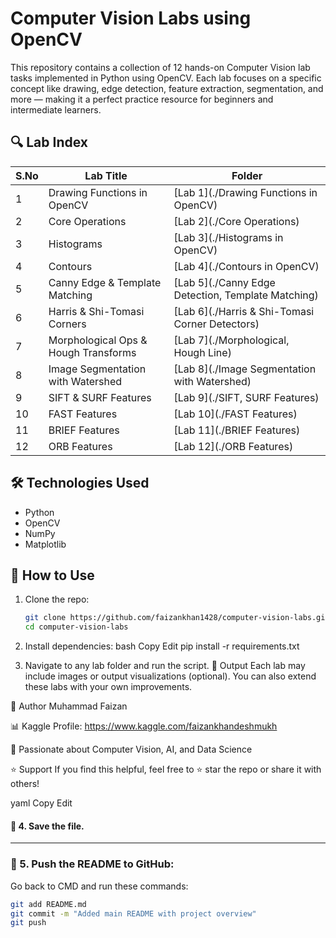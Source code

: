 # Computer Vision Labs using OpenCV

This repository contains a collection of 12 hands-on Computer Vision lab tasks implemented in Python using OpenCV. Each lab focuses on a specific concept like drawing, edge detection, feature extraction, segmentation, and more — making it a perfect practice resource for beginners and intermediate learners.

## 🔍 Lab Index

| S.No | Lab Title                                | Folder                         |
|------|------------------------------------------|--------------------------------|
| 1    | Drawing Functions in OpenCV              | [Lab 1](./Drawing Functions in OpenCV) |
| 2    | Core Operations                          | [Lab 2](./Core Operations)|
| 3    | Histograms                               | [Lab 3](./Histograms in OpenCV)|
| 4    | Contours                                  | [Lab 4](./Contours in OpenCV) |
| 5    | Canny Edge & Template Matching           | [Lab 5](./Canny Edge Detection, Template Matching) |
| 6    | Harris & Shi-Tomasi Corners              | [Lab 6](./Harris & Shi-Tomasi Corner Detectors) |
| 7    | Morphological Ops & Hough Transforms     | [Lab 7](./Morphological, Hough Line) |
| 8    | Image Segmentation with Watershed        | [Lab 8](./Image Segmentation with Watershed) |
| 9    | SIFT & SURF Features                     | [Lab 9](./SIFT, SURF Features) |
| 10   | FAST Features                            | [Lab 10](./FAST Features) |
| 11   | BRIEF Features                           | [Lab 11](./BRIEF Features) |
| 12   | ORB Features                             | [Lab 12](./ORB Features) |

## 🛠️ Technologies Used
- Python
- OpenCV
- NumPy
- Matplotlib

## 📁 How to Use
1. Clone the repo:
   ```bash
   git clone https://github.com/faizankhan1428/computer-vision-labs.git
   cd computer-vision-labs
   
2. Install dependencies:
bash
Copy
Edit
pip install -r requirements.txt

4. Navigate to any lab folder and run the script.
📸 Output
Each lab may include images or output visualizations (optional). You can also extend these labs with your own improvements.

📌 Author
Muhammad Faizan 

📊 Kaggle Profile: https://www.kaggle.com/faizankhandeshmukh

💼 Passionate about Computer Vision, AI, and Data Science

⭐️ Support
If you find this helpful, feel free to ⭐️ star the repo or share it with others!

yaml
Copy
Edit

#### 💾 4. Save the file.

---

### 🚀 5. Push the README to GitHub:
Go back to CMD and run these commands:
```bash
git add README.md
git commit -m "Added main README with project overview"
git push
